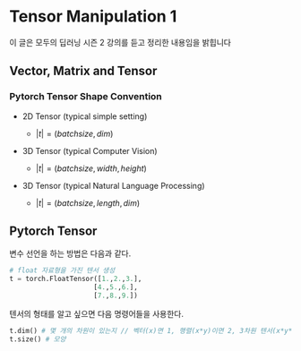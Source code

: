 # Tensor Manipulation 1

이 글은 모두의 딥러닝 시즌 2 강의를 듣고 정리한 내용임을 밝힙니다

## Vector, Matrix and Tensor

### Pytorch Tensor Shape Convention

* 2D Tensor (typical simple setting)
  * $|t| = (batch size, dim)$

* 3D Tensor (typical Computer Vision)
  * $|t| = (batch size, width, height)$
* 3D Tensor (typical Natural Language Processing)
  * $|t| = (batch size, length, dim)$



## Pytorch Tensor

변수 선언을 하는 방법은 다음과 같다.

```python
# float 자료형을 가진 텐서 생성
t = torch.FloatTensor([1.,2.,3.],
                     [4.,5.,6.],
                     [7.,8.,9.])
```

텐서의 형태를 알고 싶으면 다음 명령어들을 사용한다.

```python
t.dim() # 몇 개의 차원이 있는지 // 벡터(x)면 1, 행렬(x*y)이면 2, 3차원 텐서(x*y*z)면 3
t.size() # 모양
```

